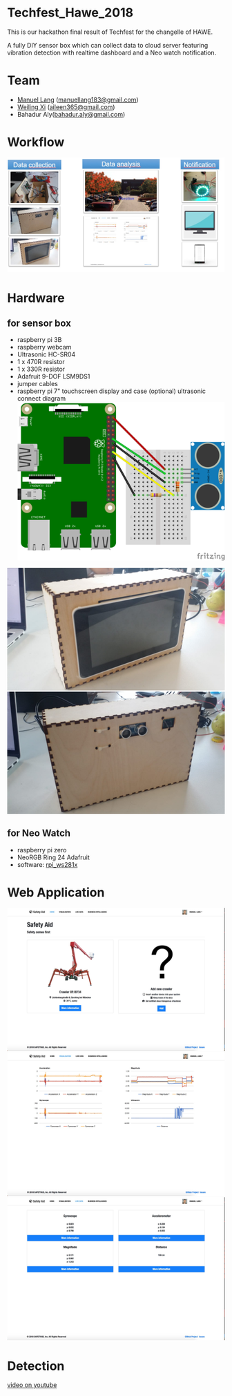 # Techfest_Hawe_2018

This is our hackathon final result of Techfest for the changelle of HAWE.

A fully DIY sensor box which can collect data to cloud server featuring vibration detection with realtime dashboard and a Neo watch notification.

# Team

- [Manuel Lang](https://github.com/manu183) (manuellang183@gmail.com)
- [Weiling Xi](https://github.com/notagenius) (aileen365@gmail.com)
- Bahadur Aly(bahadur.aly@gmail.com)

# Workflow

![placeholder](https://raw.githubusercontent.com/notagenius/techfest_hawe_2018/master/doc/workflow.jpeg)

# Hardware
## for sensor box
- raspberry pi 3B
- raspberry webcam
- Ultrasonic HC-SR04
- 1 x 470R resistor
- 1 x 330R resistor
- Adafruit 9-DOF LSM9DS1
- jumper cables
- raspberry pi 7" touchscreen display and case (optional)
ultrasonic connect diagram
![placeholder](https://raw.githubusercontent.com/notagenius/techfest_hawe_2018/master/doc/Raspberry-Pi-HC-SR04.png)

![placeholder](https://raw.githubusercontent.com/notagenius/techfest_hawe_2018/master/doc/box_front.jpeg)
![placeholder](https://raw.githubusercontent.com/notagenius/techfest_hawe_2018/master/doc/box_back.jpeg)

## for Neo Watch

- raspberry pi zero
- NeoRGB Ring 24 Adafruit
- software: [rpi_ws281x](https://github.com/jgarff/rpi_ws281x)

# Web Application
![placeholder](https://raw.githubusercontent.com/notagenius/techfest_hawe_2018/master/doc/webapp_machinechoose.jpeg)
![placeholder](https://raw.githubusercontent.com/notagenius/techfest_hawe_2018/master/doc/webapp_data.jpeg)
![placeholder](https://raw.githubusercontent.com/notagenius/techfest_hawe_2018/master/doc/webapp_realtime.jpeg)


# Detection
[video on youtube](https://www.youtube.com/watch?v=_0IkiYeq0d4)
